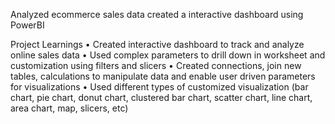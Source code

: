 Analyzed ecommerce sales data created a interactive dashboard using PowerBI


Project Learnings
• Created interactive dashboard to track and analyze online sales data
• Used complex parameters to drill down in worksheet and
  customization using filters and slicers
• Created connections, join new tables, calculations to manipulate
  data and enable user driven parameters for visualizations
• Used different types of customized visualization (bar chart, pie chart, donut chart, clustered bar chart, scatter chart, line chart,
  area chart, map, slicers, etc)
